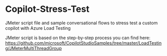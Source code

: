 # Copilot-Stress-Test
JMeter script file and sample conversational flows to stress test a custom copilot with Azure Load Testing

JMeter script is based on the step-by-step process you can find here: https://github.com/microsoft/CopilotStudioSamples/tree/master/LoadTesting/JMeterMultiThreadGroup


